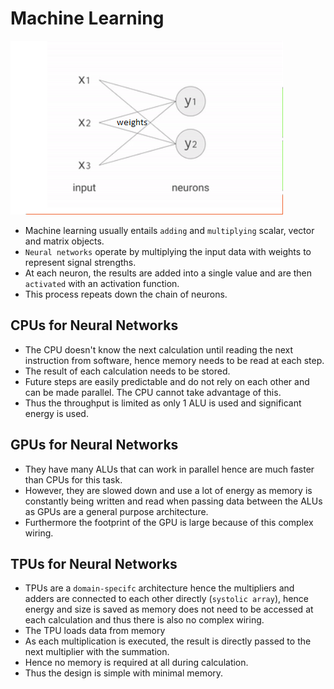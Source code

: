 # Machine Learning
![Neural Networks](../img/neural.png)
* Machine learning usually entails `adding` and `multiplying` scalar, vector and matrix objects.
* `Neural networks` operate by multiplying the input data with weights to represent signal strengths.
* At each neuron, the results are added into a single value and are then `activated` with an activation function.
* This process repeats down the chain of neurons.

## CPUs for Neural Networks
* The CPU doesn't know the next calculation until reading the next instruction from software, hence memory needs to be read at each step.
* The result of each calculation needs to be stored.
* Future steps are easily predictable and do not rely on each other and can be made parallel. The CPU cannot take advantage of this.
* Thus the throughput is limited as only 1 ALU is used and significant energy is used.

## GPUs for Neural Networks
* They have many ALUs that can work in parallel hence are much faster than CPUs for this task.
* However, they are slowed down and use a lot of energy as memory is constantly being written and read when passing data between the ALUs as GPUs are a general purpose architecture.
* Furthermore the footprint of the GPU is large because of this complex wiring.

## TPUs for Neural Networks
* TPUs are a `domain-specifc` architecture hence the multipliers and adders are connected to each other directly (`systolic array`), hence energy and size is saved as memory does not need to be accessed at each calculation and thus there is also no complex wiring.
* The TPU loads data from memory
* As each multiplication is executed, the result is directly passed to the next multiplier with the summation.
* Hence no memory is required at all during calculation.
* Thus the design is simple with minimal memory.